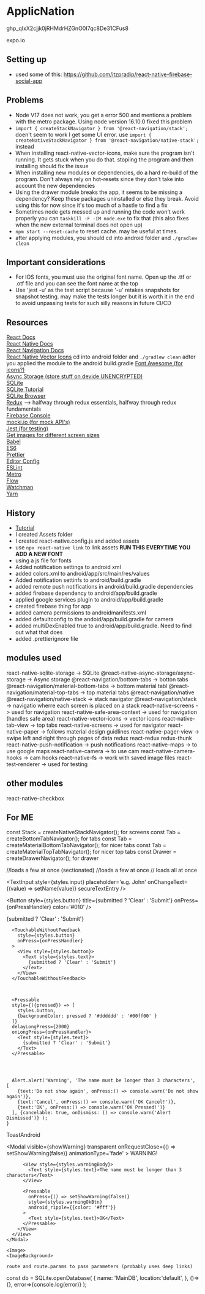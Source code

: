 # ApplicNation

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

expo.io

## Setting up

- used some of this: https://github.com/itzpradip/react-native-firebase-social-app 

## Problems

- Node V17 does not work, you get a error 500 and mentions a problem with the metro package. Using node version 16.10.0 fixed this problem
- `import { createStackNavigator } from '@react-navigation/stack';` doen't seem to work I get some UI error. use `import { createNativeStackNavigator } from '@react-navigation/native-stack';` instead
- When installing react-native-vector-icons, make sure the program isn't running. It gets stuck when you do that. stopiing the program and then installing should fix the issue
- When installing new modules or dependencies, do a hard re-build of the program. Don't always rely on hot-resets since they don't take into account the new dependencies
- Using the drawer module breaks the app, it seems to be missing a dependency? Keep these packages uninstalled or else they break. Avoid using this for now since it's too  much of a hastle to find a fix
- Sometimes node gets messed up and running the code won't work properly you can `taskkill -F -IM node.exe` to fix that (this also fixes when the new external terminal does not open up)
-  `npm start --reset-cache` to reset cache. may be useful at times.
- after applying modules, you should cd into android folder and `./gradlew clean`

## Important considerations

- For IOS fonts, you must use the original font name. Open up the .ttf or .otf file and you can see the font name at the top
- Use 'jest -u' as the test script because '-u' retakes snapshots for snapshot testing. may make the tests longer but it is worth it in the end to avoid unpassing tests for such silly reasons in future CI/CD

## Resources 

[React Docs](https://reactjs.org/docs/getting-started.html)<br>
[React Native Docs](https://reactnative.dev/docs/getting-started)<br>
[React Navigation Docs](https://reactnavigation.org/docs/getting-started)<br>
[React Native Vector Icons](https://github.com/oblador/react-native-vector-icons)
    cd into android folder and `./gradlew clean` adter you applied the module to the android build.gradle 
[Font Awesome (for icons?)](https://fontawesome.com/v5.15/icons?d=gallery&p=2)<br>
[Async Storage (store stuff on devide UNENCRYPTED)](https://react-native-async-storage.github.io/async-storage/docs/install)<br>
[SQLite](https://sqlite.org/index.html)<br>
[SQLite Tutorial](https://sqlitetutorial.net/)<br>
[SQLite Browser](https://sqlitebrowser.org/)<br>
[Redux](https://redux.js.org/)  --> halfway through redux essentials, halfway through redux fundamentals<br>
[Firebase Console](https://firebase.google.com/docs)<br>
[mocki.io (for mock API's)](mocki.io)<br>
[Jest (for testing)](https://jestjs.io/)<br>
[Get images for different screen sizes](https://appicon.co/)<br>
[Babel](https://babeljs.io/docs/en/)<br>
[ES6](https://github.com/lukehoban/es6features#readme)<br>
[Prettier](https://prettier.io/docs/en/index.html)<br>
[Editor Config](https://editorconfig.org/#example-file)<br>
[ESLint](https://eslint.org/docs/user-guide/getting-started)<br>
[Metro](https://facebook.github.io/metro/docs/getting-started)<br>
[Flow](https://flow.org/en/docs/getting-started/)<br>
[Watchman](https://facebook.github.io/watchman/docs/install.html)<br>
[Yarn](https://classic.yarnpkg.com/en/docs/getting-started)<br>


## History 

- [Tutorial](https://www.youtube.com/watch?v=ANdSdIlgsEw&list=PLRA1qF15wh8Q4X7NxOKzGTtipl29NQSGt&index=10)
- I created Assets folder
- I created react-native.config.js and added assets
- use `npx react-native link` to link assets <b>RUN THIS EVERYTIME YOU ADD A NEW FONT</b>
- using a js file for fonts
- Added notification settings to android xml
- added colors.xml to android/app/src/main/res/values
- Added notification settinfs to android/build.gradle
- added remote push notifications in android/build.gradle dependencies
- added firebase dependency to android/app/build.gradle
- applied google services plugin to android/app/build.gradle
- created firebase thing for app
- added camera permissions to androidmanifests.xml
- added defaultconfig to the andoid/app/build.gradle for camera
- added multiDexEnabled true to android/app/build.gradle. Need to find out what that does
- added .prettierignore file


## modules used

react-native-sqlite-storage -> SQLite
    @react-native-async-storage/async-storage -> Async storage
    @react-navigation/bottom-tabs -> botton tabs
    @react-navigation/material-bottom-tabs -> bottom material tabl
    @react-navigation/material-top-tabs -> top material tabs
    @react-navigation/native 
    @react-navigation/native-stack -> stack navigator
    @react-navigation/stack -> navigatio wherre each screen is placed on a stack
    react-native-screens -> used for navigation 
    react-native-safe-area-context -> used for navigation (handles safe area)
    react-native-vector-icons -> vector icons
    react-native-tab-view -> top tabs
    react-native-screens -> used for navigator
    react-native-paper -> follows material design guidlines
    react-native-pager-view -> swipe left and right through pages of data
    redux
    react-redux
    redux-thunk
    react-native-push-notification -> push notifications
    react-native-maps -> to use google maps
    react-native-camera -> to use cam
    react-native-camera-hooks -> cam hooks
    react-native-fs -> work with saved image files
    react-test-renderer -> used for testing


## other modules

react-native-checkbox

## For ME

const Stack = createNativeStackNavigator(); for screens
const Tab = createBottomTabNavigator(); for tabs
const Tab = createMaterialBottomTabNavigator(); for nicer tabs
const Tab = createMaterialTopTabNavigator(); for nicer top tabs
const Drawer = createDrawerNavigator(); for drawer


<View>
<Text>

<SectionList> //loads a few at once (sectionated)
<FlatList> //loads a few at once
<ScrollView> // loads all at once

<TextInput 
  style={styles.input}
  placeholder='e.g. John'
  onChangeText={(value) => setName(value)}
  secureTextEntry
/>

<Button 
  style={styles.button}
  title={submitted ? 'Clear' : 'Submit'}
  onPress={onPressHandler}
  color='#010'
/> 


<TouchableOpacity>

<TouchableHighlight
        underlayColor='#dddddd'
        style={styles.button}
        onPress={onPressHandler}
      >
        <Text style={styles.text}>
          {submitted ? 'Clear' : 'Submit'}
        </Text>
      </TouchableHighlight>




      <TouchableWithoutFeedback
        style={styles.button}
        onPress={onPressHandler}
      >
        <View style={styles.button}> 
          <Text style={styles.text}>
            {submitted ? 'Clear' : 'Submit'}
          </Text>
        </View>
      </TouchableWithoutFeedback> 



      <Pressable
      style={({pressed}) => [
        styles.button, 
        {backgroundColor: pressed ? '#dddddd' : '#00ff00' }
      ]}
      delayLongPress={2000}
      onLongPress={onPressHandler}>
        <Text style={styles.text}>
          {submitted ? 'Clear' : 'Submit'}
        </Text>
      </Pressable>




      Alert.alert('Warning', 'The name must be longer than 3 characters', [
        {text:'Do not show again', onPress:() => console.warn('Do not show again')},
        {text:'Cancel', onPress:() => console.warn('OK Cancel!')},
        {text:'OK', onPress:() => console.warn('OK Pressed!')}
      ], {cancelable: true, onDismiss: () => console.warn('Alert Dismissed')} );
    }


ToastAndroid




<Modal
      visible={showWarning}
      transparent
      onRequestClose={() => setShowWarning(false)}
      animationType='fade'
    >
      <View style={styles.centerModal}> 
        <View style={styles.warningModal}> 
          <View style={styles.warningTitle}> 
            <Text style={styles.text}>WARNING!</Text>
          </View>
          
          <View style={styles.warningBody}> 
            <Text style={styles.text}>The name must be longer than 3 characters</Text>
          </View>

          <Pressable
            onPress={() => setShowWarning(false)}
            style={styles.warningOkBtn}
            android_ripple={{color: '#fff'}}
          >
            <Text style={styles.text}>OK</Text>
          </Pressable>
        </View>
      </View>
    </Modal>

    <Image>
    <ImageBackground>

    route and route.params to pass parameters (probably uses deep links)


const db = SQLite.openDatabase(
  {
    name: 'MainDB',
    location:'default',
  },
  ()=>{},
  error=>{console.log(error)}
);